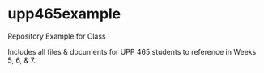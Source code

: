 # upp465example
Repository Example for Class

Includes all files & documents for UPP 465 students to reference in Weeks 5, 6, & 7.  


